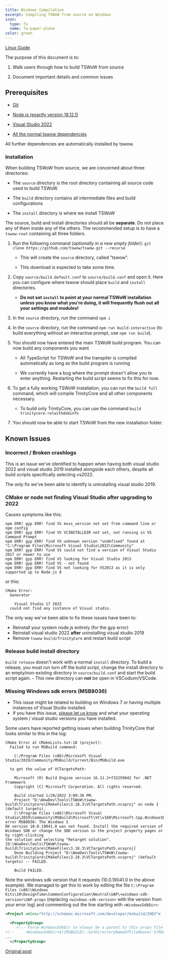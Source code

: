 ```yaml
---
title: Windows Compilation
excerpt: Compiling TSWoW from source on Windows
icon:
  type: fa
  name: fa-paper-plane
color: green
---
```


[Linux Guide](../compiling-linux/)

The purpose of this document is to:

1. Walk users through how to build TSWoW from source

2. Document important details and common issues

## Prerequisites

- [Git](https://github.com/git-for-windows/git/releases/download/v2.30.0.windows.2/Git-2.30.0.2-64-bit.exe)

- [Node.js (exactly version 18.12.1)](https://nodejs.org/dist/v18.12.1/node-v18.12.1-x64.msi)

- [Visual Studio 2022](https://visualstudio.microsoft.com/downloads/)

- [All the normal tswow dependencies](https://tswow.github.io/tswow-wiki/introduction/02-installation/#prerequisites)

All further dependencies are automatically installed by tswow.

### Installation

When building TSWoW from source, we are concerned about three directories: 

- The `source` directory is the root directory containing all source code used to build TSWoW. 

- The `build` directory contains all intermediate files and build configurations

- The `install` directory is where we install TSWoW

The source, build and install directories should all be **separate**. Do not place any of them inside any of the others. The recommended setup is to have a `tswow-root` containing all three folders.

1. Run the following command (_optionally in a new empty folder_): `git clone https://github.com/tswow/tswow.git --recurse`

    - This will create the `source` directory, called "tswow".

    - This download is expected to take some time.
  
2. Copy `source/build.default.conf` to `source/build.conf` and open it. Here you can configure where tswow should place `build` and `install` directories. 

    - <span>**Do not set `install` to point at your normal TSWoW installation unless you know what you're doing, it will frequently flush out all your settings and modules!**</span>
  
3. In the `source` directory, run the command `npm i`

4. In the `source` directory, run the command `npm run build-interactive` (to build everything without an interactive prompt, use `npm run build`).
        
5. You should now have entered the main TSWoW build program. You can now build any components you want

    - All TypeScript for TSWoW and the transpiler is compiled automatically as long as the build program is running

    - We currently have a bug where the prompt doesn't allow you to enter anything. Restarting the build script seems to fix this for now.

6. To get a fully working TSWoW installation, you can run the `build full` command, which will compile TrinityCore and all other components necessary. 

    - <span>To build only TrinityCore, you can use the command `build trinitycore-relwithdebinfo`</span>

7. You should now be able to start TSWoW from the new installation folder.

## Known Issues

### Incorrect / Broken crashlogs

This is an issue we've identified to happen when having both visual studio 2022 and visual studio 2019 installed alongside each others, despite all build scripts specifically selecting vs2022.

The only fix we've been able to identify is uninstalling visual studio 2019.

### CMake or node not finding Visual Studio after upgrading to 2022

Causes symptoms like this:

```
npm ERR! gyp ERR! find VS msvs_version not set from command line or npm config
npm ERR! gyp ERR! find VS VCINSTALLDIR not set, not running in VS Command Prompt
npm ERR! gyp ERR! find VS unknown version "undefined" found at "C:\Program Files\Microsoft Visual Studio\2022\Community"
npm ERR! gyp ERR! find VS could not find a version of Visual Studio 2017 or newer to use
npm ERR! gyp ERR! find VS looking for Visual Studio 2015
npm ERR! gyp ERR! find VS - not found
npm ERR! gyp ERR! find VS not looking for VS2013 as it is only supported up to Node.js 8
```

or this:

```
CMake Error:
  Generator
    
    Visual Studio 17 2022
  could not find any instance of Visual studio.
```

The only way we've been able to fix these issues have been to:

- Reinstall your system node.js entirely (for the gyp error)
- Reinstall visual studio 2022 **after** uninstalling visual studio 2019
- Remove `tswow-build/TrinityCore` and restart build script

### Release build install directory
`build release` doesn't work with a normal `install` directory. To build a release, you must run turn off the build script, change the install directory to an empty/non-existing directory in `source/build.conf` and start the build script again.
    - <span>This new directory can **not** be open in VSCodium/VSCode.</span>

### Missing Windows sdk errors (MSB8036)

- This issue might be related to building on Windows 7 or having multiple instances of Visual Studio installed.
- If you have this issue, [please let us know](https://discord.gg/M89n6TZh9x) and what your operating system / visual studio versions you have installed.

Some users have reported getting issues when building TrinityCore that looks similar to this in the log:

```
CMake Error at CMakeLists.txt:18 (project):
  Failed to run MSBuild command:

    C:/Program Files (x86)/Microsoft Visual Studio/2019/Community/MSBuild/Current/Bin/MSBuild.exe

  to get the value of VCTargetsPath:

    Microsoft (R) Build Engine version 16.11.2+f32259642 for .NET Framework
    Copyright (C) Microsoft Corporation. All rights reserved.

    Build started 1/29/2022 3:09:38 PM.
    Project "D:\WowDev\Tools\TSWoW\tswow-build\TrinityCore\CMakeFiles\3.18.3\VCTargetsPath.vcxproj" on node 1 (default targets).
    C:\Program Files (x86)\Microsoft Visual Studio\2019\Community\MSBuild\Microsoft\VC\v160\Microsoft.Cpp.WindowsSDK.targets(46,5): error MSB8036: The Windows S
DK version 10.0.19041.0 was not found. Install the required version of Windows SDK or change the SDK version in the project property pages or by right-clicking
the solution and selecting "Retarget solution". [D:\WowDev\Tools\TSWoW\tswow-build\TrinityCore\CMakeFiles\3.18.3\VCTargetsPath.vcxproj]
    Done Building Project "D:\WowDev\Tools\TSWoW\tswow-build\TrinityCore\CMakeFiles\3.18.3\VCTargetsPath.vcxproj" (default targets) -- FAILED.

    Build FAILED.
```

Note the windows sdk version that it requests (10.0.19041.0 in the above example). We managed to get this to work by editing the file `C:\Program Files (x86)\Windows Kits\10\DesignTime\CommonConfiguration\Neutral\UAP\<windows-sdk-version>\UAP.props` (replacing `<windows-sdk-version>` with the version from your error log) and commenting out the line starting with `<WindowsSdkDir>`:

```xml
<Project xmlns="http://schemas.microsoft.com/developer/msbuild/2003">

  <PropertyGroup>
     <!-- Force WindowsSdkDir to always be a parent to this props file -->
<!--     <WindowsSdkDir>$([MSBUILD]::GetDirectoryNameOfFileAbove('$(MSBUILDTHISFILEDIRECTORY)', 'sdkmanifest.xml'))</WindowsSdkDir> -->
...
  </PropertyGroup>
```

[Original post](https://gitlab.kitware.com/cmake/cmake/-/issues/22440#note_986549)
